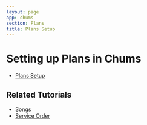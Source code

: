 ```yaml
---
layout: page
app: chums
section: Plans
title: Plans Setup
---
```


# Setting up Plans in Chums

<div id="videoContainer">
  <ul id="playlist">
    <li class="active"><a href="/videos/chums/plans-setup/output.mp4">Plans Setup</a></li>
  </ul>
</div>

## Related Tutorials

- <a href="/videos/chums/songs/output.mp4">Songs</a>
- <a href="/videos\chums\service-order\output.mp4">Service Order</a>